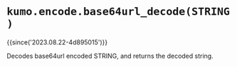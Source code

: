 # `kumo.encode.base64url_decode(STRING)`

{{since('2023.08.22-4d895015')}}

Decodes base64url encoded STRING, and returns the decoded string.

